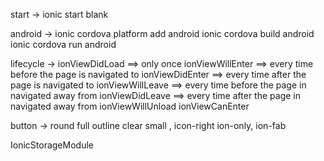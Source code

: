start -> ionic start <name> blank

android ->
ionic cordova platform add android
ionic cordova build android
ionic cordova run android

lifecycle ->
ionViewDidLoad ==> only once
ionViewWillEnter ==> every time before the page is navigated to
ionViewDidEnter ==> every time after the page is navigated to
ionViewWillLeave ==> every time before the page in navigated away from
ionViewDidLeave ==> every time after the page in navigated away from
ionViewWillUnload
ionViewCanEnter


button -> round full outline clear small , icon-right ion-only, ion-fab

IonicStorageModule

